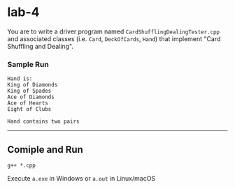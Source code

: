 # lab-4

You are to write a driver program named `CardShufflingDealingTester.cpp` and associated classes (i.e. `Card`, `DeckOfCards`, `Hand`) that implement "Card Shuffling and Dealing".

### Sample Run

```
Hand is:
King of Diamonds
King of Spades
Ace of Diamonds
Ace of Hearts
Eight of Clubs

Hand contains two pairs
```

---

## Comiple and Run

    g++ *.cpp

Execute `a.exe` in Windows or `a.out` in Linux/macOS
